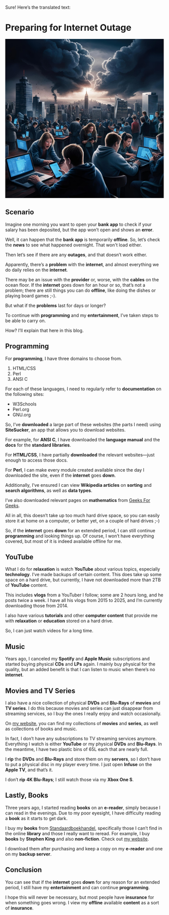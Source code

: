 Sure! Here’s the translated text:

# Preparing for Internet Outage

![internet outage](images/internet-outage.jpg)

## Scenario

Imagine one morning you want to open your **bank app** to check if your salary has been deposited, but the app won’t open and shows an **error**.

Well, it can happen that the **bank app** is temporarily **offline**. So, let’s check the **news** to see what happened overnight. That won't load either.

Then let’s see if there are any **outages**, and that doesn’t work either.

Apparently, there’s a **problem** with the **internet**, and almost everything we do daily relies on the **internet**.

There may be an issue with the **provider** or, worse, with the **cables** on the ocean floor. If the **internet** goes down for an hour or so, that’s not a problem; there are still things you can do **offline**, like doing the dishes or playing board games ;-).

But what if the **problems** last for days or longer?

To continue with **programming** and my **entertainment**, I’ve taken steps to be able to carry on.

How? I’ll explain that here in this blog.

## Programming

For **programming**, I have three domains to choose from.

1. HTML/CSS
2. Perl
3. ANSI C

For each of these languages, I need to regularly refer to **documentation** on the following sites:

- W3Schools
- Perl.org
- GNU.org

So, I’ve **downloaded** a large part of these websites (the parts I need) using **SiteSucker**, an app that allows you to download websites.

For example, for **ANSI C**, I have downloaded the **language manual** and the **docs** for the **standard libraries**.

For **HTML/CSS**, I have partially **downloaded** the relevant websites—just enough to access those docs.

For **Perl**, I can make every module created available since the day I downloaded the site, even if the **internet** goes **down**.

Additionally, I’ve ensured I can view **Wikipedia articles** on **sorting** and **search algorithms**, as well as **data types**.

I’ve also downloaded relevant pages on **mathematics** from [Geeks For Geeks](https://www.geeksforgeeks.org).

All in all, this doesn’t take up too much hard drive space, so you can easily store it at home on a computer, or better yet, on a couple of hard drives ;-)

So, if the **internet** goes **down** for an extended period, I can still continue **programming** and looking things up. Of course, I won’t have everything covered, but most of it is indeed available offline for me.

## YouTube

What I do for **relaxation** is watch **YouTube** about various topics, especially **technology**. I’ve made backups of certain content. This does take up some space on a hard drive, but currently, I have not downloaded more than 2TB of **YouTube** content.

This includes **vlogs** from a YouTuber I follow; some are 2 hours long, and he posts twice a week. I have all his vlogs from 2015 to 2025, and I’m currently downloading those from 2014.

I also have various **tutorials** and other **computer content** that provide me with **relaxation** or **education** stored on a hard drive.

So, I can just watch videos for a long time.

## Music

Years ago, I canceled my **Spotify** and **Apple Music** subscriptions and started buying physical **CDs** and **LPs** again. I mainly buy physical for the quality, but an added benefit is that I can listen to music when there’s no **internet**.

## Movies and TV Series

I also have a nice collection of physical **DVDs** and **Blu-Rays** of **movies** and **TV series**. I do this because movies and series can just disappear from streaming services, so I buy the ones I really enjoy and watch occasionally.

On [my website](https://www.debrul.be/collections), you can find my collections of **movies** and **series**, as well as collections of books and music.

In fact, I don’t have any subscriptions to TV streaming services anymore. Everything I watch is either **YouTube** or my physical **DVDs** and **Blu-Rays**. In the meantime, I have two plastic bins of 65L each that are nearly full.

I **rip** the **DVDs** and **Blu-Rays** and store them on my **servers**, so I don’t have to put a physical disc in my player every time. I just open **Infuse** on the **Apple TV**, and that’s it.

I don’t **rip** **4K Blu-Rays**; I still watch those via my **Xbox One S**.

## Lastly, Books

Three years ago, I started reading **books** on an **e-reader**, simply because I can read in the evenings. Due to my poor eyesight, I have difficulty reading a **book** as it starts to get dark.

I buy my **books** from [Standaardboekhandel](https://www.standaardboekhandel.be), specifically those I can’t find in the online **library** and those I really want to reread. For example, I buy **books** by **Stephen King** and also **non-fiction**. Check out [my website](https://www.debrul.be/collections).

I download them after purchasing and keep a copy on my **e-reader** and one on my **backup server**.

## Conclusion

You can see that if the **internet** goes **down** for any reason for an extended period, I still have my **entertainment** and can continue **programming**.

I hope this will never be necessary, but most people have **insurance** for when something goes wrong. I view my **offline** available **content** as a sort of **insurance**.